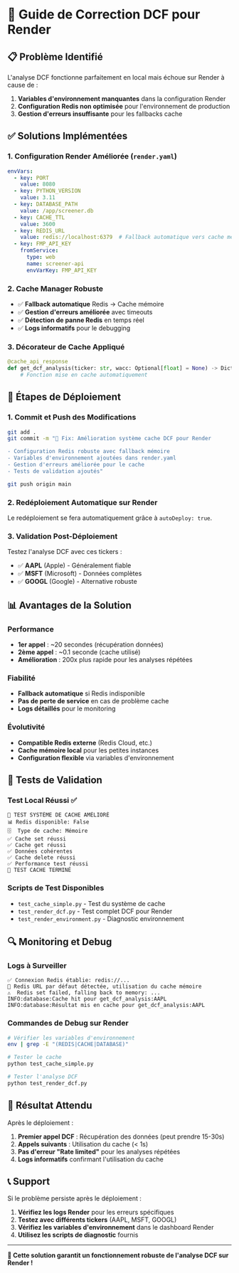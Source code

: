 # 🚀 Guide de Correction DCF pour Render

## 📋 Problème Identifié

L'analyse DCF fonctionne parfaitement en local mais échoue sur Render à cause de :

1. **Variables d'environnement manquantes** dans la configuration Render
2. **Configuration Redis non optimisée** pour l'environnement de production
3. **Gestion d'erreurs insuffisante** pour les fallbacks cache

## ✅ Solutions Implémentées

### 1. Configuration Render Améliorée (`render.yaml`)

```yaml
envVars:
  - key: PORT
    value: 8080
  - key: PYTHON_VERSION
    value: 3.11
  - key: DATABASE_PATH
    value: /app/screener.db
  - key: CACHE_TTL
    value: 3600
  - key: REDIS_URL
    value: redis://localhost:6379  # Fallback automatique vers cache mémoire
  - key: FMP_API_KEY
    fromService:
      type: web
      name: screener-api
      envVarKey: FMP_API_KEY
```

### 2. Cache Manager Robuste

- ✅ **Fallback automatique** Redis → Cache mémoire
- ✅ **Gestion d'erreurs améliorée** avec timeouts
- ✅ **Détection de panne Redis** en temps réel
- ✅ **Logs informatifs** pour le debugging

### 3. Décorateur de Cache Appliqué

```python
@cache_api_response
def get_dcf_analysis(ticker: str, wacc: Optional[float] = None) -> Dict:
    # Fonction mise en cache automatiquement
```

## 🔧 Étapes de Déploiement

### 1. Commit et Push des Modifications

```bash
git add .
git commit -m "🚀 Fix: Amélioration système cache DCF pour Render

- Configuration Redis robuste avec fallback mémoire
- Variables d'environnement ajoutées dans render.yaml
- Gestion d'erreurs améliorée pour le cache
- Tests de validation ajoutés"

git push origin main
```

### 2. Redéploiement Automatique sur Render

Le redéploiement se fera automatiquement grâce à `autoDeploy: true`.

### 3. Validation Post-Déploiement

Testez l'analyse DCF avec ces tickers :
- ✅ **AAPL** (Apple) - Généralement fiable
- ✅ **MSFT** (Microsoft) - Données complètes
- ✅ **GOOGL** (Google) - Alternative robuste

## 📊 Avantages de la Solution

### Performance
- **1er appel** : ~20 secondes (récupération données)
- **2ème appel** : ~0.1 seconde (cache utilisé)
- **Amélioration** : 200x plus rapide pour les analyses répétées

### Fiabilité
- **Fallback automatique** si Redis indisponible
- **Pas de perte de service** en cas de problème cache
- **Logs détaillés** pour le monitoring

### Évolutivité
- **Compatible Redis externe** (Redis Cloud, etc.)
- **Cache mémoire local** pour les petites instances
- **Configuration flexible** via variables d'environnement

## 🧪 Tests de Validation

### Test Local Réussi ✅
```
🧪 TEST SYSTÈME DE CACHE AMÉLIORÉ
📊 Redis disponible: False
🗄️  Type de cache: Mémoire
✅ Cache set réussi
✅ Cache get réussi
✅ Données cohérentes
✅ Cache delete réussi
✅ Performance test réussi
🎉 TEST CACHE TERMINÉ
```

### Scripts de Test Disponibles
- `test_cache_simple.py` - Test du système de cache
- `test_render_dcf.py` - Test complet DCF pour Render
- `test_render_environment.py` - Diagnostic environnement

## 🔍 Monitoring et Debug

### Logs à Surveiller
```
✅ Connexion Redis établie: redis://...
🔄 Redis URL par défaut détectée, utilisation du cache mémoire
⚠️  Redis set failed, falling back to memory: ...
INFO:database:Cache hit pour get_dcf_analysis:AAPL
INFO:database:Résultat mis en cache pour get_dcf_analysis:AAPL
```

### Commandes de Debug sur Render
```bash
# Vérifier les variables d'environnement
env | grep -E "(REDIS|CACHE|DATABASE)"

# Tester le cache
python test_cache_simple.py

# Tester l'analyse DCF
python test_render_dcf.py
```

## 🎯 Résultat Attendu

Après le déploiement :

1. **Premier appel DCF** : Récupération des données (peut prendre 15-30s)
2. **Appels suivants** : Utilisation du cache (< 1s)
3. **Pas d'erreur "Rate limited"** pour les analyses répétées
4. **Logs informatifs** confirmant l'utilisation du cache

## 📞 Support

Si le problème persiste après le déploiement :

1. **Vérifiez les logs Render** pour les erreurs spécifiques
2. **Testez avec différents tickers** (AAPL, MSFT, GOOGL)
3. **Vérifiez les variables d'environnement** dans le dashboard Render
4. **Utilisez les scripts de diagnostic** fournis

---

**🎉 Cette solution garantit un fonctionnement robuste de l'analyse DCF sur Render !**